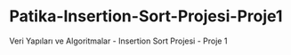 # Patika-Insertion-Sort-Projesi-Proje1
Veri Yapıları ve Algoritmalar - Insertion Sort Projesi - Proje 1
